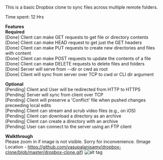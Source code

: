This is a basic Dropbox clone to sync files across multiple remote folders.

Time spent: 12 Hrs

**Features**<BR/>
**Required**<BR/>
[Done] Client can make GET requests to get file or directory contents<BR/>
[Done] Client can make HEAD request to get just the GET headers<BR/>
[Done] Client can make PUT requests to create new directories and files with content<BR/>
[Done] Client can make POST requests to update the contents of a file<BR/>
[Done] Client can make DELETE requests to delete files and folders<BR/>
[Done] Server will serve from --dir or cwd as root<BR/>
[Done] Client will sync from server over TCP to cwd or CLI dir argument<BR/>

**Optional**<BR/>
[Pending] Client and User will be redirected from HTTP to HTTPS<BR/>
[Pending] Server will sync from client over TCP<BR/>
[Pending] Client will preserve a 'Conflict' file when pushed changes preceeding local edits<BR/>
[Pending] Client can stream and scrub video files (e.g., on iOS)<BR/>
[Pending] Client can download a directory as an archive<BR/>
[Pending] Client can create a directory with an archive<BR/>
[Pending] User can connect to the server using an FTP client<BR/>

**Walkthrough**<BR/>
Please zoom in if image is not visible. Sorry for inconvenience. (Image Location - https://github.com/vasupalanisamy/dropbox-clone/blob/master/dropbox-clone.gif)
![alt tag](https://github.com/vasupalanisamy/dropbox-clone/blob/master/dropbox-clone.gif)
